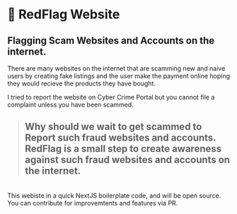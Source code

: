 # 🚩 RedFlag Website
## Flagging Scam Websites and Accounts on the internet.
 

There are many websites on the internet that are scamming new and naive users by creating fake listings and the user make the payment online hoping they would recieve the products they have bought.
 
 I tried to report the website on Cyber Crime Portal but you cannot file a complaint unless you have been scammed. 
 
> ## Why should we wait to get scammed to Report such fraud websites and accounts. RedFlag is a small step to create awareness against such fraud websites and accounts on the internet.
 
</br>
This webiste in a quick NextJS boilerplate code, and will be open source.
You can contribute for improvemtents and features via PR.



